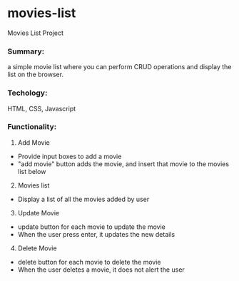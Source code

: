 # movies-list
Movies List Project

### Summary:
a simple movie list where you can perform CRUD operations and display the list on the browser. 

### Techology:
HTML, CSS, Javascript

### Functionality:
1. Add Movie
- Provide input boxes to add a movie
- "add movie" button adds the movie, and insert that movie to the movies list below

2. Movies list
- Display a list of all the movies added by user

3. Update Movie
- update button for each movie to update the movie
- When the user press enter, it updates the new details

4. Delete Movie
- delete button for each movie to delete the movie
- When the user deletes a movie, it does not alert the user

